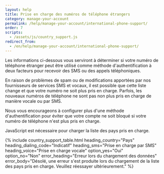```yaml
---
layout: help 
title: Prise en charge des numéros de téléphone étrangers 
category: manage-your-account
permalink: /help/manage-your-account/international-phone-support/
order: 7 
scripts:
  - /assets/js/country_support.js
redirect_from:
  - /en/help/manage-your-account/international-phone-support/
---
```

Les informations ci-dessous vous serviront à déterminer si votre numéro de téléphone étranger peut être utilisé comme méthode d'authentification à deux facteurs pour recevoir des SMS ou des appels téléphoniques. 

En raison de problèmes de spam ou de modifications apportées par nos fournisseurs de services SMS et vocaux, il est possible que cette liste change et que votre numéro ne soit plus pris en charge. Parfois, les nouveaux numéros de téléphone ne sont pas non plus pris en charge de manière vocale ou par SMS. 

Nous vous encourageons à configurer plus d'une méthode d'authentification pour éviter que votre compte ne soit bloqué si votre numéro de téléphone n'est plus pris en charge. 

<noscript>
  JavaScript est nécessaire pour charger la liste des pays pris en charge.
</noscript>

{% include country_support_table.html 
           heading_country="Pays" 
           heading_dialing\_code="Indicatif" 
           heading_sms="Prise en charge par SMS" 
           heading_voice="Prise en charge vocale" 
           option_yes="Oui" 
           option_no="Non" error\_heading="Erreur lors du chargement des données" 
           error_body="Désolé, une erreur s'est produite lors du chargement de la liste des pays pris en charge. Veuillez réessayer ultérieurement." %}